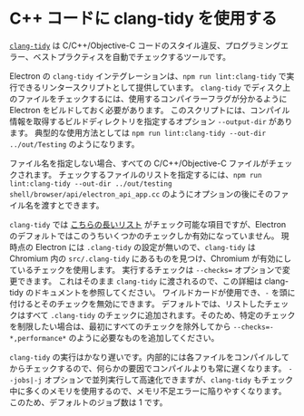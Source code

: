 # C++ コードに clang-tidy を使用する

[`clang-tidy`](https://clang.llvm.org/extra/clang-tidy/) は C/C++/Objective-C コードのスタイル違反、プログラミングエラー、ベストプラクティスを自動でチェックするツールです。

Electron の `clang-tidy` インテグレーションは、`npm run lint:clang-tidy` で実行できるリンタースクリプトとして提供しています。 `clang-tidy` でディスク上のファイルをチェックするには、使用するコンパイラーフラグが分かるように Electron をビルドしておく必要があります。 このスクリプトには、コンパイル情報を取得するビルドディレクトリを指定するオプション `--output-dir` があります。 典型的な使用方法としては `npm run lint:clang-tidy --out-dir ../out/Testing` のようになります。

ファイル名を指定しない場合、すべての C/C++/Objective-C ファイルがチェックされます。 チェックするファイルのリストを指定するには、`npm run lint:clang-tidy --out-dir ../out/testing shell/browser/api/electron_api_app.cc` のようにオプションの後にそのファイル名を渡すとできます。

`clang-tidy` では [こちらの長いリスト](https://clang.llvm.org/extra/clang-tidy/checks/list.html) がチェック可能な項目ですが、Electron のデフォルトではこのうちいくつかのチェックしか有効になっていません。 現時点の Electron には `.clang-tidy` の設定が無いので、`clang-tidy` は Chromium 内の `src/.clang-tidy` にあるものを見つけ、Chromium が有効にしているチェックを使用します。 実行するチェックは `--checks=` オプションで変更できます。 これはそのまま `clang-tidy` に渡されるので、この詳細は clang-tidy のドキュメントを参照してください。 ワイルドカードが使用でき、`-` を頭に付けるとそのチェックを無効にできます。 デフォルトでは、リストしたチェックはすべて `.clang-tidy` のチェックに追加されます。そのため、特定のチェックを制限したい場合は、最初にすべてのチェックを除外してから `--checks=-*,performance*` のように必要なものを追加してください。

`clang-tidy` の実行はかなり遅いです。内部的には各ファイルをコンパイルしてからチェックするので、何らかの要因でコンパイルよりも常に遅くなります。 `--jobs|-j` オプションで並列実行して高速化できますが、`clang-tidy` もチェック中に多くのメモリを使用するので、メモリ不足エラーに陥りやすくなります。 このため、デフォルトのジョブ数は 1 です。
